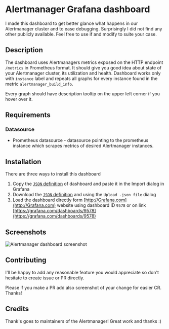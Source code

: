 # Alertmanager Grafana dashboard
I made this dashboard to get better glance what happens in our Alertmanager cluster and to ease debugging. 
Surprisingly I did not find any other publicly available. Feel free to use if and modify to suite your case. 

## Description
The dashboard uses Alertmanagers metrics exposed on the HTTP endpoint `/metrics` in Prometheus format.
It should give you good idea about state of your Alertmanager cluster, its utilization and health.
Dashboard works only with `instance` label and repeats all graphs for every instance found 
in the metric `alertmanager_build_info`. 

Every graph should have description tooltip on the upper left corner if you hover over it.


## Requirements

### Datasource
- Prometheus datasource - datasource pointing to the prometheus 
instance which scrapes metrics of desired Alertmanager instances.

## Installation
There are three ways to install this dashboard

   1. Copy the [`JSON` definition](https://raw.githubusercontent.com/FUSAKLA/alertmanager-grafana-dashboard/master/dashboard/alertmanager-dashboard.json)
   of dashboard and paste it in the Import dialog in Grafana
   2. Download the [`JSON` definition](https://raw.githubusercontent.com/FUSAKLA/alertmanager-grafana-dashboard/master/dashboard/alertmanager-dashboard.json)
   and using the `Upload .json file` dialog
   3. Load the dashboard directly form [http://Grafana.com](http://Grafana.com) website using
   dashboard ID `9578` or on link [https://grafana.com/dashboards/9578](https://grafana.com/dashboards/9578)


## Screenshots

![Alertmanager dashboard screenshot](https://grafana.com/api/dashboards/9578/images/5970/image)

## Contributing

I'll be happy to add any reasonable feature you would appreciate so don't hesitate to create issue or PR directly. 

Please if you make a PR add also screenshot of your change for easier CR. Thanks!


## Credits

Thank's goes to maintainers of the Alertmanager! 
Great work and thanks :)
